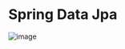 # Spring Data Jpa 

![image](https://github.com/user-attachments/assets/896cd603-169c-4bf3-a291-f1fa95abf16d)

